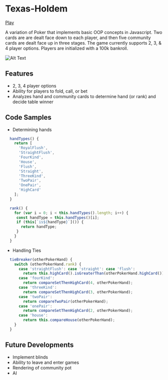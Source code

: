 # Texas-Holdem

[Play](https://dsm1193.github.io/Texas-Holdem/) 

A variation of Poker that implements basic OOP concepts in Javascript. Two cards are are dealt face down to each player, and then five community cards are dealt face up in three stages. The game currently supports 2, 3, & 4 player options. Players are initialized with a 100k bankroll. 

![Alt Text](https://i.imgur.com/RZIVlj8.gif)

## Features
* 2, 3, 4 player options
* Ability for players to fold, call, or bet
* Analyzes hand and community cards to determine hand (or rank) and decide table winner

## Code Samples
* Determining hands
```javascript
  handTypes() {
    return [
      'RoyalFlush',
      'StraightFlush',
      'FourKind',
      'House',
      'Flush',
      'Straight',
      'ThreeKind',
      'TwoPair',
      'OnePair',
      'HighCard'
    ];
  }

  rank() {
    for (var i = 0; i < this.handTypes().length; i++) {
     const handType = this.handTypes()[i];
     if (this[`is${handType}`]()) {
       return handType;
     }
    }
  }
```

* Handling Ties
```javascript
  tieBreaker(otherPokerHand) {
    switch (otherPokerHand.rank) {
      case 'straightFlush': case 'straight': case 'flush':
        return this.highCard().isGreaterThan(otherPokerHand.highCard());
      case 'fourKind':
        return compareSetThenHighCard(4, otherPokerHand);
      case 'threeKind':
        return compareSetThenHighCard(3, otherPokerHand);
      case 'twoPair':
        return compareTwoPair(otherPokerHand);
      case 'onePair':
        return compareSetThenHighCard(2, otherPokerHand);
      case 'house':
        return this.compareHouse(otherPokerHand);
    }
  }
```

## Future Developments
* Implement blinds
* Ability to leave and enter games
* Rendering of community pot
* AI

